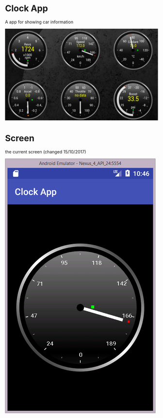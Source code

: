# Clock App
A app for showing car information

![Clock app example as of 2017/10/11](docs/example/example1.PNG)

# Screen
the current screen (changed 15/10/2017)

![Clock App screenshot as of 2017/10/11](docs/screenshot/clockScreen2.png)
